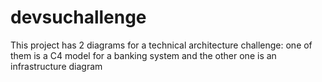 # devsuchallenge
This project has 2 diagrams for a technical architecture challenge: one of them is a C4 model for a banking system and the other one is an infrastructure diagram
